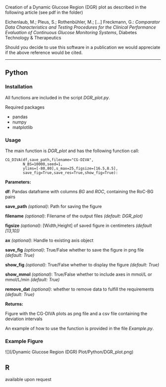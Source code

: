 Creation of a Dynamic Glucose Region (DGR) plot as described in the following article (see pdf in the folder)

Eichenlaub, M.; Pleus, S.; Rothenbühler, M.; [...] Freckmann, G.: *Comparator Data Characteristics and Testing Procedures for the Clinical Performance Evaluation of Continuous Glucose Monitoring Systems*, Diabetes Technology & Therapeutics

Should you decide to use this software in a publication we would appreciate if the above reference would be cited.

---

## Python
### Installation
All functions are included in the script *DGR_plot.py*.

Required packages
* pandas
* numpy
* matplotlib

### Usage

The main function is *DGR_plot* and has the following function call:

```
CG_DIVA(df,save_path,filename="CG-DIVA",
        N_BS=10000,seed=1,
        ylims=[-80,80],s_max=25,figsize=[16.5,8.5],
        save_fig=True,save_res=True,show_fig=True):
```
**Parameters:**

**df**: Pandas dataframe with columns *BG* and *ROC*, containing the RoC-BG pairs

**save_path** *(optional)*: Path for saving the figure

**filename** *(optional)*: Filename of the output files *(default: DGR_plot)*

**figsize** *(optional)*: [Width,Height] of saved figure in centimeters *(default [13,10])*

**ax** *(optional)*: Handle to existing axis object

**save_fig** *(optional)*: True/False whether to save the figure in png file *(default: True)*

**show_fig** *(optional)*: True/False whether to display the figure *(default: True)*

**show_mmol** *(optional)*: True/False whether to include axes in mmol/L or mmol/L/min *(default: True)*

**remove_dat** *(optional)*: whether to remove data to fulfill the requirements *(default: True)*

**Returns:**

Figure with the CG-DIVA plots as png file and a csv file containing the deviation intervals

An example of how to use the function is provided in the file *Example.py*.

### Example Figure

![](/Dynamic Glucose Region (DGR) Plot/Python/DGR_plot.png)

## R

available upon request

